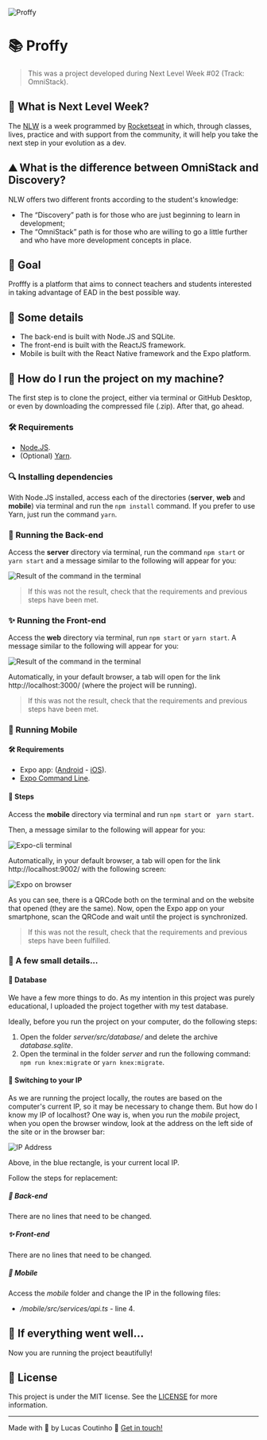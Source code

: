 ![Proffy](readme-images/cover.png)

# :books: Proffy

> This was a project developed during Next Level Week #02 (Track: OmniStack).

## :rocket: What is Next Level Week? 

The [NLW](https://nextlevelweek.com/) is a week programmed by [Rocketseat](https://rocketseat.com.br/) in which, through classes, lives, practice and with support from the community, it will help you take the next step in your evolution as a dev.

## :mountain: What is the difference between OmniStack and Discovery?

NLW offers two different fronts according to the student's knowledge:

- The “Discovery” path is for those who are just beginning to learn in development;
- The “OmniStack” path is for those who are willing to go a little further and who have more development concepts in place. 

## :dart: Goal 

Profffy is a platform that aims to connect teachers and students interested in taking advantage of EAD in the best possible way.

## :scroll: Some details 

- The back-end is built with Node.JS and SQLite.
- The front-end is built with the ReactJS framework.
- Mobile is built with the React Native framework and the Expo platform.

## :thinking: How do I run the project on my machine?

The first step is to clone the project, either via terminal or GitHub Desktop, or even by downloading the compressed file (.zip). After that, go ahead.

### :hammer_and_wrench: Requirements

- [Node.JS](https://nodejs.org/).
- (Optional) [Yarn](https://yarnpkg.com/).

### :mag: Installing dependencies

With Node.JS installed, access each of the directories (**server**, **web** and **mobile**) via terminal and run the `npm install` command. If you prefer to use Yarn, just run the command `yarn`.

### :goggles: Running the Back-end

Access the **server** directory via terminal, run the command `npm start` or `yarn start` and a message similar to the following will appear for you:

![Result of the command in the terminal](readme-images/backend.png)

> If this was not the result, check that the requirements and previous steps have been met.

### :sparkles: Running the Front-end

Access the **web** directory via terminal, run `npm start` or `yarn start`. A message similar to the following will appear for you:

![Result of the command in the terminal](readme-images/frontend.png)

Automatically, in your default browser, a tab will open for the link http://localhost:3000/ (where the project will be running).

> If this was not the result, check that the requirements and previous steps have been met.

### :iphone: Running Mobile

#### :hammer_and_wrench: Requirements

- Expo app: ([Android](https://play.google.com/store/apps/details?id=host.exp.exponent) - [iOS](https://apps.apple.com/br/app/expo-client/id982107779)).
- [Expo Command Line](https://expo.io/learn).

#### :hiking_boot: Steps

Access the **mobile** directory via terminal and run `npm start` or ` yarn start`.

Then, a message similar to the following will appear for you:

![Expo-cli terminal](readme-images/mobile.png)

Automatically, in your default browser, a tab will open for the link http://localhost:9002/ with the following screen:

![Expo on browser](readme-images/browser-expo.png)

As you can see, there is a QRCode both on the terminal and on the website that opened (they are the same). Now, open the Expo app on your smartphone, scan the QRCode and wait until the project is synchronized.

> If this was not the result, check that the requirements and previous steps have been fulfilled.


### :brain: A few small details...

#### :game_die: Database

We have a few more things to do. As my intention in this project was purely educational, I uploaded the project together with my test database.

Ideally, before you run the project on your computer, do the following steps:

1. Open the folder *server/src/database/* and delete the archive *database.sqlite*.
2. Open the terminal in the folder *server* and run the following command: `npm run knex:migrate` or `yarn knex:migrate`.

#### :triangular_flag_on_post: Switching to your IP 

As we are running the project locally, the routes are based on the computer's current IP, so it may be necessary to change them. But how do I know my IP of localhost? One way is, when you run the *mobile* project, when you open the browser window, look at the address on the left side of the site or in the browser bar:

![IP Address](readme-images/ip.png)

Above, in the blue rectangle, is your current local IP.

Follow the steps for replacement:

##### :goggles: Back-end

There are no lines that need to be changed.

##### :sparkles: Front-end

There are no lines that need to be changed.

##### :iphone: Mobile

Access the *mobile* folder and change the IP in the following files:

- */mobile/src/services/api.ts* - line 4.

## :tada: If everything went well...

Now you are running the project beautifully!

## :memo: License

This project is under the MIT license. See the [LICENSE](LICENSE) for more information.

---

Made with :white_heart: by Lucas Coutinho :wave: [Get in touch!](https://www.linkedin.com/in/lucasmc64/)